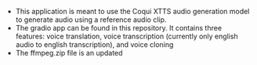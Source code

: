 - This application is meant to use the Coqui XTTS audio generation model to generate audio using a reference audio clip.
- The gradio app can be found in this repository. It contains three features: voice translation, voice transcription (currently only english audio to english transcription), and voice cloning
- The ffmpeg.zip file is an updated 